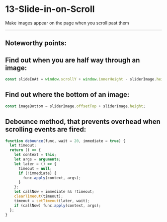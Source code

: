 # 13-Slide-in-on-Scroll

Make images appear on the page when you scroll past them

---

## Noteworthy points:

## Find out when you are half way through an image:

```javascript
const slideInAt = window.scrollY + window.innerHeight - sliderImage.height / 2;
```

## Find out where the bottom of an image:

```javascript
const imageBottom = sliderImage.offsetTop + sliderImage.height;
```

## Debounce method, that prevents overhead when scrolling events are fired:

```javascript
function debounce(func, wait = 20, immediate = true) {
  let timeout;
  return () => {
    let context = this;
    let args = arguments;
    let later = () => {
      timeout = null;
      if (!immediate) {
        func.apply(context, args);
      }
    };
    let callNow = immediate && !timeout;
    clearTimeout(timeout);
    timeout = setTimeout(later, wait);
    if (callNow) func.apply(context, args);
  };
}
```
